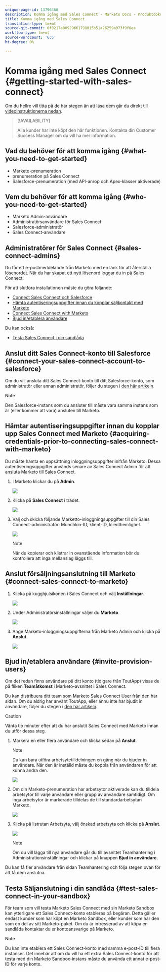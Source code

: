 ```yaml
---
unique-page-id: 13796466
description: Komma igång med Sales Connect - Marketo Docs - Produktdokumentation
title: Komma igång med Sales Connect
translation-type: tm+mt
source-git-commit: 0f0217a88929661798015b51a26259a973f9f6ea
workflow-type: tm+mt
source-wordcount: '635'
ht-degree: 0%

---
```



# Komma igång med Sales Connect {#getting-started-with-sales-connect}

Om du hellre vill titta på de här stegen än att läsa dem går du direkt till [videoinstruktionerna nedan](#video).

>[!AVAILABILITY]
>
>Alla kunder har inte köpt den här funktionen. Kontakta din Customer Success Manager om du vill ha mer information.

## Vad du behöver för att komma igång {#what-you-need-to-get-started}

* Marketo-prenumeration
* prenumeration på Sales Connect
* Salesforce-prenumeration (med API-anrop och Apex-klasser aktiverade)

## Vem du behöver för att komma igång {#who-you-need-to-get-started}

* Marketo Admin-användare
* Administratörsanvändare för Sales Connect
* Salesforce-administratör
* Sales Connect-användare

## Administratörer för Sales Connect {#sales-connect-admins}

Du får ett e-postmeddelande från Marketo med en länk för att återställa lösenordet. När du har skapat ett nytt lösenord loggar du in på Sales Connect.

För att slutföra installationen måste du göra följande:

* [Connect Sales Connect och Salesforce](#sfdc)
* [Hämta autentiseringsuppgifter innan du kopplar säljkontakt med Marketo](#acquire)
* [Connect Sales Connect with Marketo](#mkto)
* [Bjud in/etablera användare](#IPU)

Du kan också:

* [Testa Sales Connect i din sandlåda](#sandbox)

## Anslut ditt Sales Connect-konto till Salesforce {#connect-your-sales-connect-account-to-salesforce}

Om du vill ansluta ditt Sales Connect-konto till ditt Salesforce-konto, som administratör eller annan administratör, följer du stegen i [den här artikeln](http://docs.marketo.com/x/JwDb).

>[!NOTE]
>
>Den Salesforce-instans som du ansluter till måste vara samma instans som är (eller kommer att vara) ansluten till Marketo.

## Hämtar autentiseringsuppgifter innan du kopplar upp Sales Connect med Marketo {#acquiring-credentials-prior-to-connecting-sales-connect-with-marketo}

Du måste hämta en uppsättning inloggningsuppgifter inifrån Marketo. Dessa autentiseringsuppgifter används senare av Sales Connect Admin för att ansluta Marketo till Sales Connect.

1. I Marketo klickar du på **Admin**.

   ![](assets/one.png)

1. Klicka på **Sales Connect** i trädet.

   ![](assets/two.png)

1. Välj och skicka följande Marketto-inloggningsuppgifter till din Sales Connect-administratör: Munchkin-ID, klient-ID, klienthemlighet.

   ![](assets/3.jpg)

   >[!NOTE]
   >
   >När du kopierar och klistrar in ovanstående information bör du kontrollera att inga mellanslag läggs till.

## Anslut försäljningsanslutning till Marketo {#connect-sales-connect-to-marketo}

1. Klicka på kugghjulsikonen i Sales Connect och välj **Inställningar**.

   ![](assets/four.png)

1. Under Administratörsinställningar väljer du **Marketo**.

   ![](assets/eight.png)

1. Ange Marketo-inloggningsuppgifterna från Marketo Admin och klicka på **Anslut**.

   ![](assets/credentials.png)

## Bjud in/etablera användare {#invite-provision-users}

Om det redan finns användare på ditt konto (tidigare från ToutApp) visas de på fliken **Teamåtkomst** i Marketo-avsnittet i Sales Connect.

Du kan distribuera ditt team som Marketo Sales Connect User från den här sidan. Om du aldrig har använt ToutApp, eller ännu inte har bjudit in användare, följer du stegen i [den här artikeln](http://docs.marketo.com/display/TOUT/Invite+Team+Members).

>[!CAUTION]
>
>Vänta tio minuter efter att du har anslutit Sales Connect med Marketo innan du utför dessa steg.

1. Markera en eller flera användare och klicka sedan på **Anslut**.

   >[!NOTE]
   >
   >Du kan bara utföra arbetsytetilldelningen en gång när du bjuder in användare. När den är inställd måste du koppla från användaren för att kunna ändra den.

   ![](assets/users.png)

1. Om din Marketo-prenumeration har arbetsytor aktiverade kan du tilldela arbetsytor till varje användare eller grupp av användare samtidigt. Om inga arbetsytor är markerade tilldelas de till standardarbetsytan Marketo.

   ![](assets/nine.jpg)

1. Klicka på listrutan Arbetsyta, välj önskad arbetsyta och klicka på **Anslut**.

   ![](assets/ten.png)

   >[!NOTE]
   >
   >Om du vill lägga till nya användare går du till avsnittet Teamhantering i Administrationsinställningar och klickar på knappen **Bjud in användare**.

Du kan få fler användare från sidan Teamhantering och följa stegen ovan för att få dem anslutna.

## Testa Säljanslutning i din sandlåda {#test-sales-connect-in-your-sandbox}

För team som vill testa Marketo Sales Connect med sin Marketo Sandbox kan ytterligare ett Sales Connect-konto etableras på begäran. Detta gäller endast kunder som har köpt en Marketo Sandbox, eller kunder som har den som en del av sitt Marketo-paket. Om du är intresserad av att köpa en sandlåda kontaktar du er kontoansvarige på Marketo.

>[!NOTE]
>
>Du kan inte etablera ett Sales Connect-konto med samma e-post-ID till flera instanser. Det innebär att om du vill ha ett extra Sales Connect-konto för att testa med din Marketo Sandbox-instans måste du använda ett annat e-post-ID för varje konto.

